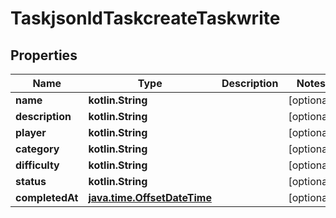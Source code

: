 
# TaskjsonldTaskcreateTaskwrite

## Properties
| Name | Type | Description | Notes |
| ------------ | ------------- | ------------- | ------------- |
| **name** | **kotlin.String** |  |  [optional] |
| **description** | **kotlin.String** |  |  [optional] |
| **player** | **kotlin.String** |  |  [optional] |
| **category** | **kotlin.String** |  |  [optional] |
| **difficulty** | **kotlin.String** |  |  [optional] |
| **status** | **kotlin.String** |  |  [optional] |
| **completedAt** | [**java.time.OffsetDateTime**](java.time.OffsetDateTime.md) |  |  [optional] |



